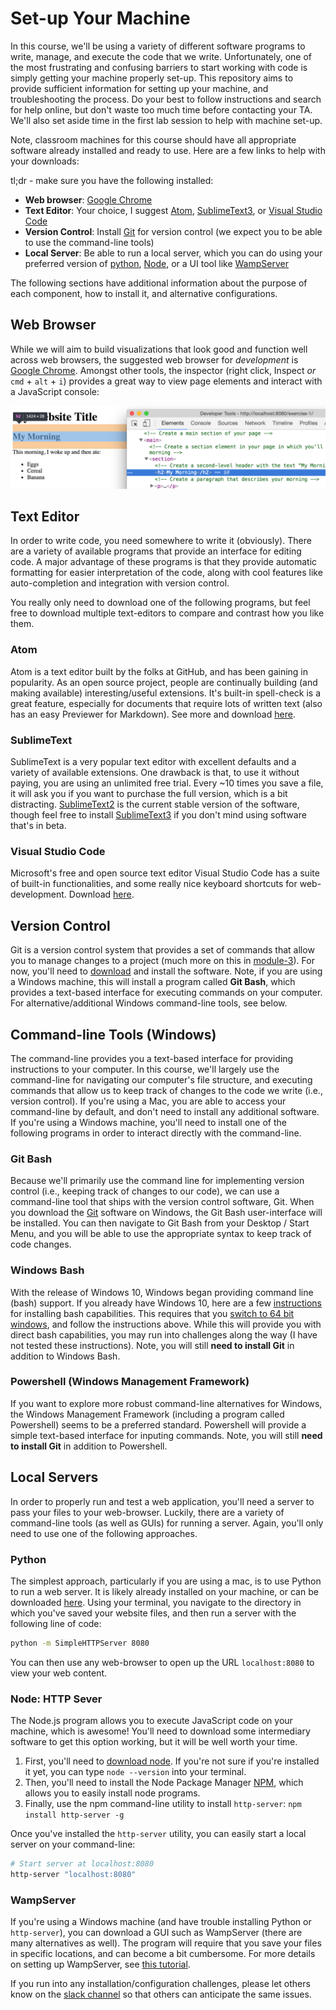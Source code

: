 # Set-up Your Machine

In this course, we'll be using a variety of different software programs to write, manage, and execute the code that we write. Unfortunately, one of the most frustrating and confusing barriers to start working with code is simply getting your machine properly set-up. This repository aims to provide sufficient information for setting up your machine, and troubleshooting the process. Do your best to follow instructions and search for help online, but don't waste too much time before contacting your TA. We'll also set aside time in the first lab session to help with machine set-up.

Note, classroom machines for this course should have all appropriate software already installed and ready to use. Here are a few links to help with your downloads:

tl;dr - make sure you have the following installed:

- **Web browser**: [Google Chrome](https://www.google.com/chrome/browser/desktop)
- **Text Editor**: Your choice, I suggest [Atom](https://atom.io/), [SublimeText3](http://www.sublimetext.com/3), or [Visual Studio Code](https://code.visualstudio.com/)
- **Version Control**: Install [Git](https://git-scm.com/downloads) for version control (we expect you to be able to use the command-line tools)
- **Local Server**: Be able to run a local server, which you can do using your preferred version of [python](https://www.python.org/downloads/), [Node](https://nodejs.org/en/download/), or a UI tool like [WampServer](http://www.howtogeek.com/177129/beginner-geek-how-to-host-your-own-website-on-windows-wamp/)


The following sections have additional information about the purpose of each component, how to install it, and alternative configurations.

## Web Browser
While we will aim to build visualizations that look good and function well across web browsers, the suggested web browser for _development_ is [Google Chrome](https://www.google.com/chrome/browser/desktop). Amongst other tools, the inspector (right click, Inspect _or_ `cmd` + `alt` + `i`) provides a great way to view page elements and interact with a JavaScript console:

![web browser with document inspector open](m2-imgs/inspector.png)

## Text Editor
In order to write code, you need somewhere to write it (obviously). There are a variety of available programs that provide an interface for editing code. A major advantage of these programs is that they provide automatic formatting for easier interpretation of the code, along with cool features like auto-completion and integration with version control.

You really only need to download one of the following programs, but feel free to download multiple text-editors to compare and contrast how you like them.

### Atom
Atom is a text editor built by the folks at GitHub, and has been gaining in popularity. As an open source project, people are continually building (and making available) interesting/useful extensions. It's built-in spell-check is a great feature, especially for documents that require lots of written text (also has an easy Previewer for Markdown). See more and download [here](https://atom.io/).

### SublimeText
SublimeText is a very popular text editor with excellent defaults and a variety of available extensions. One drawback is that, to use it without paying, you are using an unlimited free trial. Every ~10 times you save a file, it will ask you if you want to purchase the full version, which is a bit distracting. [SublimeText2](http://www.sublimetext.com/2) is the current stable version of the software, though feel free to install [SublimeText3](http://www.sublimetext.com/3) if you don't mind using software that's in beta.

### Visual Studio Code
Microsoft's free and open source text editor Visual Studio Code has a suite of built-in functionalities, and some really nice keyboard shortcuts for web-development. Download [here](https://code.visualstudio.com/).


## Version Control
Git is a version control system that provides a set of commands that allow you to manage changes to a project (much more on this in [module-3](https://github.com/info474-s17/m4-version-control)). For now, you'll need to [download](https://git-scm.com/downloads) and install the software. Note, if you are using a Windows machine, this will install a program called **Git Bash**, which provides a text-based interface for executing commands on your computer. For alternative/additional Windows command-line tools, see below.

## Command-line Tools (Windows)
The command-line provides you a text-based interface for providing instructions to your computer. In this course, we'll largely use the command-line for navigating our computer's file structure, and executing commands that allow us to keep track of changes to the code we write (i.e., version control). If you're using a Mac, you are able to access your command-line by default, and don't need to install any additional software. If you're using a Windows machine, you'll need to install one of the following programs in order to interact directly with the command-line.

### Git Bash
Because we'll primarily use the command line for implementing version control (i.e., keeping track of changes to our code), we can use a command-line tool that ships with the version control software, Git. When you download the [Git](https://git-scm.com/downloads) software on Windows, the Git Bash user-interface will be installed. You can then navigate to Git Bash from your Desktop / Start Menu, and you will be able to use the appropriate syntax to keep track of code changes.

### Windows Bash
With the release of Windows 10, Windows began providing command line (bash) support. If you already have Windows 10, here are a few [instructions](http://www.howtogeek.com/249966/how-to-install-and-use-the-linux-bash-shell-on-windows-10/) for installing bash capabilities. This requires that you [switch to 64 bit windows](http://www.howtogeek.com/228042/how-to-switch-from-32-bit-windows-10-to-64-bit-windows-10/), and follow the instructions above. While this will provide you with direct bash capabilities, you may run into challenges along the way (I have not tested these instructions). Note, you will still **need to install Git** in addition to Windows Bash.

### Powershell (Windows Management Framework)
If you want to explore more robust command-line alternatives for Windows, the Windows Management Framework (including a program called Powershell) seems to be a preferred standard. Powershell will provide a simple text-based interface for inputing commands. Note, you will still **need to install Git** in addition to Powershell.


## Local Servers
In order to properly run and test a web application, you'll need a server to pass your files to your web-browser. Luckily, there are a variety of command-line tools (as well as GUIs) for running a server. Again, you'll only need to use one of the following approaches.

### Python
The simplest approach, particularly if you are using a mac, is to use Python to run a web server. It is likely already installed on your machine, or can be downloaded [here](https://www.python.org/downloads/). Using your terminal, you navigate to the directory in which you've saved your website files, and then run a server with the following line of code:

```bash
python -m SimpleHTTPServer 8080
```

You can then use any web-browser to open up the URL `localhost:8080` to view your web content.

### Node: HTTP Sever
The Node.js program allows you to execute JavaScript code on your machine, which is awesome! You'll need to download some intermediary software to get this option working, but it will be well worth your time.

1. First, you'll need to [download node](https://nodejs.org/en/download/). If you're not sure if you're installed it yet, you can type `node --version` into your terminal.
2. Then, you'll need to install the Node Package Manager [NPM](https://www.npmjs.com/), which allows you to easily install node programs.
3. Finally, use the npm command-line utility to install `http-server`:  `npm install http-server -g`    

Once you've installed the `http-server` utility, you can easily start a local server on your command-line:

```bash
# Start server at localhost:8080
http-server "localhost:8080"
```

### WampServer
If you're using a Windows machine (and have trouble installing Python or `http-server`), you can download a GUI such as WampServer (there are many alternatives as well). The program will require that you save your files in specific locations, and can become a bit cumbersome. For more details on setting up WampServer, see [this tutorial](http://www.howtogeek.com/177129/beginner-geek-how-to-host-your-own-website-on-windows-wamp/).


If you run into any installation/configuration challenges, please let others know on the [slack channel](https://info474-s17.slack.com) so that others can anticipate the same issues.
